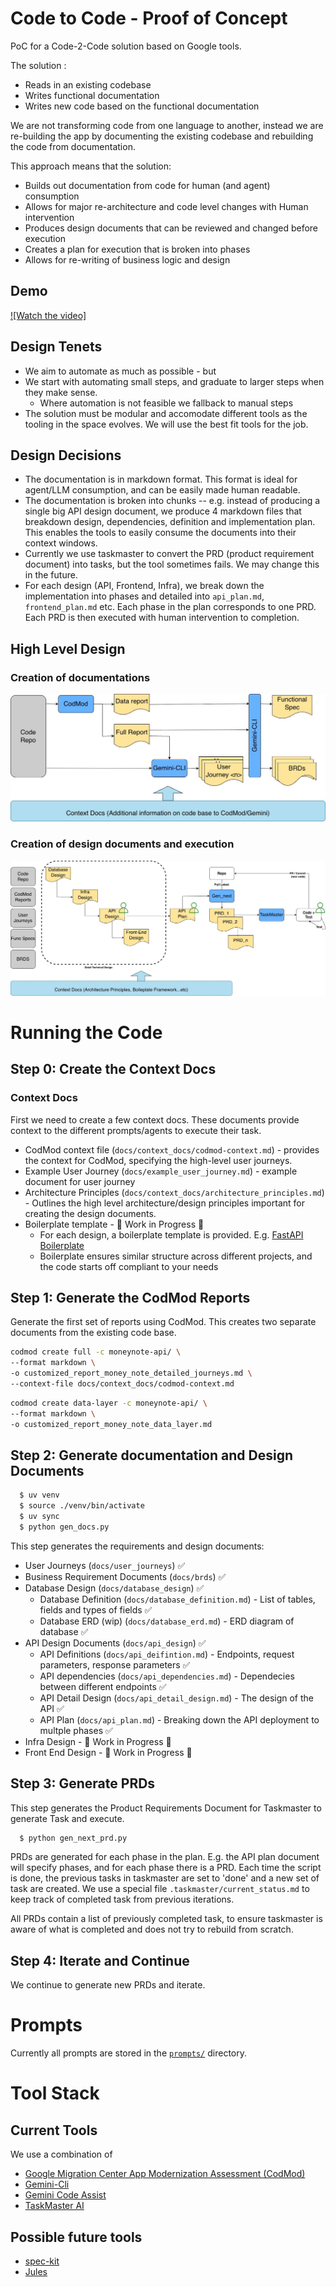 # Code to Code - Proof of Concept

PoC for a Code-2-Code solution based on Google tools.

The solution :
* Reads in an existing codebase
* Writes functional documentation 
* Writes new code based on the functional documentation

We are not transforming code from one language to another, instead we are re-building the app by documenting the existing codebase and rebuilding the code from documentation. 

This approach means that the solution:

* Builds out documentation from code for human (and agent) consumption
* Allows for major re-architecture and code level changes with Human intervention
* Produces design documents that can be reviewed and changed before execution
* Creates a plan for execution that is broken into phases
* Allows for re-writing of business logic and design

## Demo

[![Watch the video]](https://youtu.be/SwrSkUDiE90)


## Design Tenets

* We aim to automate as much as possible - but
* We start with automating small steps, and graduate to larger steps when they make sense.
  * Where automation is not feasible we fallback to manual steps
* The solution must be modular and accomodate different tools as the tooling in the space evolves. We will use the best fit tools for the job.

## Design Decisions

* The documentation is in markdown format. This format is ideal for agent/LLM consumption, and can be easily made human readable.
* The documentation is broken into chunks -- e.g. instead of producing a single big API design document, we produce 4 markdown files that breakdown design, dependencies, definition and implementation plan. This enables the tools to easily consume the documents into their context windows.
* Currently we use taskmaster to convert the PRD (product requirement document) into tasks, but the tool sometimes fails. We may change this in the future.
* For each design (API, Frontend, Infra), we break down the implementation into phases and detailed into `api_plan.md`, `frontend_plan.md` etc. Each phase in the plan corresponds to one PRD. Each PRD is then executed with human intervention to completion.

## High Level Design

### Creation of documentations

![Step 1](assets/step-1.jpg)

### Creation of design documents and execution

![Step 2](assets/step-2.jpg)

# Running the Code

## Step 0: Create the Context Docs

### Context Docs

First we need to create a few context docs. These documents provide context to the different prompts/agents to execute their task.

* CodMod context file (`docs/context_docs/codmod-context.md`) - provides the context for CodMod, specifying the high-level user journeys.
* Example User Journey (`docs/example_user_journey.md`) - example document for user journey
* Architecture Principles (`docs/context_docs/architecture_principles.md`) - Outlines the high level architecture/design principles important for creating the design documents.
* Boilerplate template - 🚧 Work in Progress 🚧
  * For each design, a boilerplate template is provided. E.g. [FastAPI Boilerplate](https://github.com/benavlabs/FastAPI-boilerplate)
  * Boilerplate ensures similar structure across different projects, and the code starts off compliant to your needs


## Step 1: Generate the CodMod Reports

Generate the first set of reports using CodMod. This creates two separate documents from the existing code base.

```bash
codmod create full -c moneynote-api/ \
--format markdown \
-o customized_report_money_note_detailed_journeys.md \
--context-file docs/context_docs/codmod-context.md
```

```bash
codmod create data-layer -c moneynote-api/ \
--format markdown \
-o customized_report_money_note_data_layer.md
```

## Step 2: Generate documentation and Design Documents

```bash
  $ uv venv
  $ source ./venv/bin/activate
  $ uv sync
  $ python gen_docs.py
```

This step generates the requirements and design documents:

* User Journeys (`docs/user_journeys`) ✅
* Business Requirement Documents (`docs/brds`) ✅
* Database Design (`docs/database_design`) ✅
  * Database Definition (`docs/database_definition.md`) - List of tables, fields and types of fields ✅
  * Database ERD (wip) (`docs/database_erd.md`) - ERD diagram of database ✅
* API Design Documents (`docs/api_design`) ✅
  * API Definitions (`docs/api_deifintion.md`) - Endpoints, request parameters, response parameters ✅
  * API dependencies (`docs/api_dependencies.md`) - Dependecies between different endpoints ✅
  * API Detail Design (`docs/api_detail_design.md`) - The design of the API ✅
  * API Plan (`docs/api_plan.md`) - Breaking down the API deployment to multple phases ✅
* Infra Design - 🚧 Work in Progress 🚧
* Front End Design - 🚧 Work in Progress 🚧

## Step 3: Generate PRDs

This step generates the Product Requirements Document for Taskmaster to generate Task and execute.

```bash
  $ python gen_next_prd.py
```

PRDs are generated for each phase in the plan. E.g. the API plan document will specify phases, and for each phase there is a PRD. Each time the script is done, the previous tasks in taskmaster are set to 'done' and a new set of task are created. We use a special file `.taskmaster/current_status.md` to keep track of completed task from previous iterations.

All PRDs contain a list of previously completed task, to ensure taskmaster is aware of what is completed and does not try to rebuild from scratch.

## Step 4: Iterate and Continue

We continue to generate new PRDs and iterate.


# Prompts

Currently all prompts are stored in the [`prompts/`](prompts/) directory.

# Tool Stack

## Current Tools

We use a combination of 

* [Google Migration Center App Modernization Assessment  (CodMod)](https://cloud.google.com/migration-center/docs/app-modernization-assessment)
* [Gemini-Cli](https://github.com/google-gemini/gemini-cli)
* [Gemini Code Assist](https://codeassist.google/)
* [TaskMaster AI](https://www.task-master.dev/)

## Possible future tools

* [spec-kit](https://github.com/github/spec-kit)
* [Jules](https://jules.google.com/)
